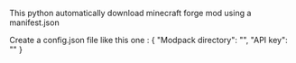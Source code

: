 This python automatically download minecraft forge mod using a manifest.json

Create a config.json file like this one :
{
    "Modpack directory": "",
    "API key": ""
}
